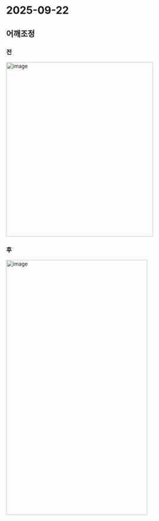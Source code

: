 


# 2025-09-22


## 어깨조정

### 전
<img width="397" height="471" alt="image" src="https://github.com/user-attachments/assets/b55672e5-e31f-4deb-8775-9ea316a74ca6" />

### 후
<img width="382" height="688" alt="image" src="https://github.com/user-attachments/assets/44dd5b9d-3198-4639-a5ed-d0a678d4823a" />

